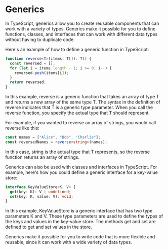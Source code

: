 # Generics

In TypeScript, generics allow you to create reusable components that can work with a variety of types. Generics make it possible for you to define functions, classes, and interfaces that can work with different data types without having to duplicate code.

Here's an example of how to define a generic function in TypeScript:

```ts
function reverse<T>(items: T[]): T[] {
  const reversed = [];
  for (let i = items.length - 1; i >= 0; i--) {
    reversed.push(items[i]);
  }
  return reversed;
}
```

In this example, reverse is a generic function that takes an array of type T and returns a new array of the same type T. The syntax in the definition of reverse indicates that T is a generic type parameter. When you call the reverse function, you specify the actual type that T should represent.

For example, if you wanted to reverse an array of strings, you would call reverse like this:

```ts
const names = ["Alice", "Bob", "Charlie"];
const reversedNames = reverse<string>(names);
```

In this case, string is the actual type that T represents, so the reverse function returns an array of strings.

Generics can also be used with classes and interfaces in TypeScript. For example, here's how you could define a generic interface for a key-value store:

```ts
interface KeyValueStore<K, V> {
  get(key: K): V | undefined;
  set(key: K, value: V): void;
}
```

In this example, KeyValueStore is a generic interface that has two type parameters K and V. These type parameters are used to define the types of the keys and values in the key-value store. The methods get and set are defined to get and set values in the store.

Generics make it possible for you to write code that is more flexible and reusable, since it can work with a wide variety of data types.